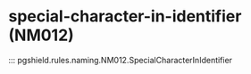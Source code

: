 # special-character-in-identifier (NM012)

::: pgshield.rules.naming.NM012.SpecialCharacterInIdentifier

